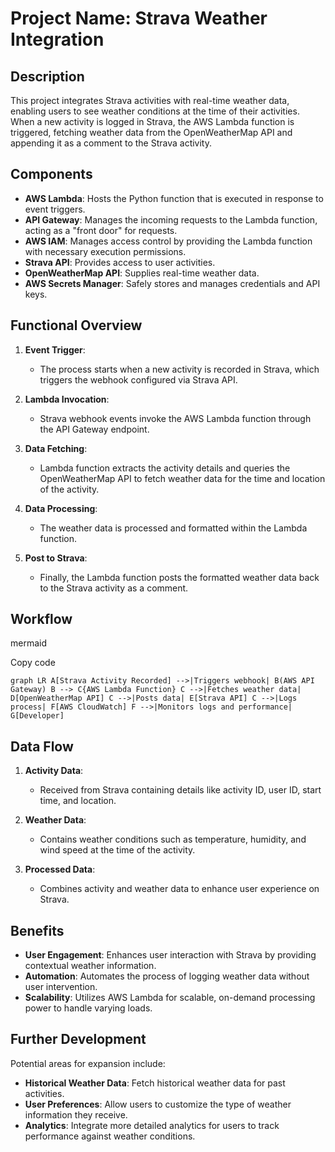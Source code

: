 Project Name: Strava Weather Integration
========================================

Description
-----------

This project integrates Strava activities with real-time weather data, enabling users to see weather conditions at the time of their activities. When a new activity is logged in Strava, the AWS Lambda function is triggered, fetching weather data from the OpenWeatherMap API and appending it as a comment to the Strava activity.

Components
----------

-   **AWS Lambda**: Hosts the Python function that is executed in response to event triggers.
-   **API Gateway**: Manages the incoming requests to the Lambda function, acting as a "front door" for requests.
-   **AWS IAM**: Manages access control by providing the Lambda function with necessary execution permissions.
-   **Strava API**: Provides access to user activities.
-   **OpenWeatherMap API**: Supplies real-time weather data.
-   **AWS Secrets Manager**: Safely stores and manages credentials and API keys.

Functional Overview
-------------------

1.  **Event Trigger**:

    -   The process starts when a new activity is recorded in Strava, which triggers the webhook configured via Strava API.
2.  **Lambda Invocation**:

    -   Strava webhook events invoke the AWS Lambda function through the API Gateway endpoint.
3.  **Data Fetching**:

    -   Lambda function extracts the activity details and queries the OpenWeatherMap API to fetch weather data for the time and location of the activity.
4.  **Data Processing**:

    -   The weather data is processed and formatted within the Lambda function.
5.  **Post to Strava**:

    -   Finally, the Lambda function posts the formatted weather data back to the Strava activity as a comment.

Workflow
--------

mermaid

Copy code

`graph LR
    A[Strava Activity Recorded] -->|Triggers webhook| B(AWS API Gateway)
    B --> C{AWS Lambda Function}
    C -->|Fetches weather data| D[OpenWeatherMap API]
    C -->|Posts data| E[Strava API]
    C -->|Logs process| F[AWS CloudWatch]
    F -->|Monitors logs and performance| G[Developer]`

Data Flow
---------

1.  **Activity Data**:

    -   Received from Strava containing details like activity ID, user ID, start time, and location.
2.  **Weather Data**:

    -   Contains weather conditions such as temperature, humidity, and wind speed at the time of the activity.
3.  **Processed Data**:

    -   Combines activity and weather data to enhance user experience on Strava.

Benefits
--------

-   **User Engagement**: Enhances user interaction with Strava by providing contextual weather information.
-   **Automation**: Automates the process of logging weather data without user intervention.
-   **Scalability**: Utilizes AWS Lambda for scalable, on-demand processing power to handle varying loads.

Further Development
-------------------

Potential areas for expansion include:

-   **Historical Weather Data**: Fetch historical weather data for past activities.
-   **User Preferences**: Allow users to customize the type of weather information they receive.
-   **Analytics**: Integrate more detailed analytics for users to track performance against weather conditions.